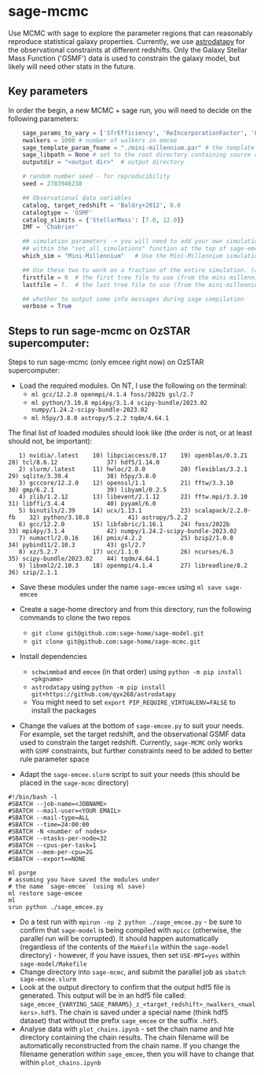 # sage-mcmc
Use MCMC with sage to explore the parameter regions that can reasonably reproduce statistical galaxy properties. Currently, we use [astrodatapy](https://github.com/qyx268/astrodatapy/) for the observational constraints at different redshifts. Only the Galaxy Stellar Mass Function ('GSMF') data is used to constrain the galaxy model, but likely will need other stats in the future. 

## Key parameters
In order the begin, a new MCMC + sage run, you will need to decide on the following parameters:

```python
    sage_params_to_vary = ['SfrEfficiency', 'ReIncorporationFactor', 'FeedbackReheatingEpsilon', 'RadioModeEfficiency'] # which SAGE model params to vary
    nwalkers = 1000 # number of walkers in emcee
    sage_template_param_fname = "./mini-millennium.par" # the template parameter file (containing the default SAGE parameters)
    sage_libpath = None # set to the root directory containing source code and sage.py (usually '../sage-model')
    outputdir = "<output dir>"  # output directory

    # random number seed - for reproducibility
    seed = 2783946238

    ## Observational data variables
    catalog, target_redshift = 'Baldry+2012', 0.0
    catalogtype = 'GSMF'
    catalog_xlimits = {'StellarMass': [7.0, 12.0]}
    IMF = 'Chabrier'

    ## simulation parameters -> you will need to add your own simulation key
    ## within the "set_all_simulations" function at the top of sage-emcee.py
    which_sim = "Mini-Millennium"   # Use the Mini-Millennium simulation

    ## Use these two to work on a fraction of the entire simulation. (all files are used by default)
    firstfile = 0  # the first tree file to use (from the mini-millennium simulation, in this case)
    lastfile = 7.  # the last tree file to use (from the mini-millennium simulation, in this case)

    ## whether to output some info messages during sage compilation
    verbose = True
```



## Steps to run sage-mcmc on OzSTAR supercomputer:
Steps to run sage-mcmc (only emcee right now) on OzSTAR supercomputer:
- Load the required modules. On NT, I use the following on the terminal:
    - `ml gcc/12.2.0 openmpi/4.1.4 foss/2022b gsl/2.7`
    - `ml python/3.10.8 mpi4py/3.1.4 scipy-bundle/2023.02 numpy/1.24.2-scipy-bundle-2023.02`
    - `ml h5py/3.8.0 astropy/5.2.2 tqdm/4.64.1`

The final list of loaded modules should look like (the order is not, or at least should not, be important):
```=
   1) nvidia/.latest    10) libpciaccess/0.17    19) openblas/0.3.21       28) tcl/8.6.12              37) hdf5/1.14.0
   2) slurm/.latest     11) hwloc/2.8.0          20) flexiblas/3.2.1       29) sqlite/3.39.4           38) h5py/3.8.0
   3) gcccore/12.2.0    12) openssl/1.1          21) fftw/3.3.10           30) gmp/6.2.1               39) libyaml/0.2.5
   4) zlib/1.2.12       13) libevent/2.1.12      22) fftw.mpi/3.3.10       31) libffi/3.4.4            40) pyyaml/6.0
   5) binutils/2.39     14) ucx/1.13.1           23) scalapack/2.2.0-fb    32) python/3.10.8           41) astropy/5.2.2
   6) gcc/12.2.0        15) libfabric/1.16.1     24) foss/2022b            33) mpi4py/3.1.4            42) numpy/1.24.2-scipy-bundle-2023.02
   7) numactl/2.0.16    16) pmix/4.2.2           25) bzip2/1.0.8           34) pybind11/2.10.3         43) gsl/2.7
   8) xz/5.2.7          17) ucc/1.1.0            26) ncurses/6.3           35) scipy-bundle/2023.02    44) tqdm/4.64.1
   9) libxml2/2.10.3    18) openmpi/4.1.4        27) libreadline/8.2       36) szip/2.1.1
```

- Save these modules under the name ``sage-emcee`` using `ml save sage-emcee`
- Create a sage-home directory and from this directory, run the following commands to clone the two repos
    - `git clone git@github.com:sage-home/sage-model.git`
    - `git clone git@github.com:sage-home/sage-mcmc.git`
   
- Install dependencies
    - `schwimmbad` and `emcee` (in that order) using `python -m pip install <pkgname>`
    - `astrodatapy` using `python -m pip install git+https://github.com/qyx268/astrodatapy`
    - You might need to set `export PIP_REQUIRE_VIRTUALENV=FALSE` to install the packages
- Change the values at the bottom of ``sage-emcee.py`` to suit your needs. For example, set the target redshift, and the observational GSMF data used to constrain the target redshift. Currently, `sage-MCMC` only works with `GSMF` constraints, but further constraints need to be added to better rule parameter space
- Adapt the ``sage-emcee.slurm`` script to suit your needs (this should be placed in the `sage-mcmc` directory)
```
#!/bin/bash -l
#SBATCH --job-name=<JOBNAME>
#SBATCH --mail-user=<YOUR EMAIL>
#SBATCH --mail-type=ALL
#SBATCH --time=24:00:00
#SBATCH -N <number of nodes>
#SBATCH --ntasks-per-node=32
#SBATCH --cpus-per-task=1
#SBATCH --mem-per-cpu=2G
#SBATCH --export==NONE

ml purge
# assuming you have saved the modules under 
# the name `sage-emcee` (using ml save)
ml restore sage-emcee
ml
srun python ./sage_emcee.py
```

- Do a test run with `mpirun -np 2 python ./sage_emcee.py` - be sure to confirm that `sage-model` is being compiled with `mpicc` (otherwise, the parallel run will be corrupted). It should happen automatically (regardless of the contents of the `Makefile` within the `sage-model` directory) - however, if you have issues, then set `USE-MPI=yes`  within `sage-model/Makefile`
- Change directory into `sage-mcmc`, and submit the parallel job as `sbatch sage-emcee.slurm`
- Look at the output directory to confirm that the output hdf5 file is generated. This output will be in an hdf5 file called: `sage_emcee_{VARYING_SAGE_PARAMS}_z_<target_redshift>_nwalkers_<nwalkers>.hdf5`. The chain is saved under a special name (think hdf5 dataset) that without the prefix `sage_emcee` or the suffix `.hdf5`. 
- Analyse data with `plot_chains.ipynb` - set the chain name and hte  directory containing the chain results. The chain filename will be automatically reconstructed from the chain name. If you change the filename generation within `sage_emcee`, then you will have to change that within `plot_chains.ipynb`

